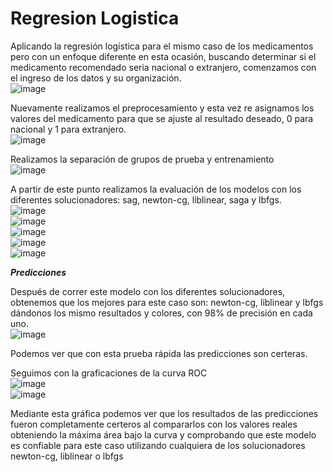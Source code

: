 # Regresion Logistica

Aplicando la regresión logística para el mismo caso de los medicamentos pero con un enfoque diferente en esta ocasión, buscando determinar si el medicamento recomendado seria nacional o extranjero, comenzamos con el ingreso de los datos y su organización.
<br>![image](https://github.com/user-attachments/assets/76d9a99f-ae6f-4a9b-98a5-4a56ffe8b7be)

Nuevamente realizamos el preprocesamiento y esta vez re asignamos los valores del medicamento para que se ajuste al resultado deseado, 0 para nacional y 1 para extranjero.
<br>![image](https://github.com/user-attachments/assets/31c9d2a3-8b05-41d7-b5e5-7233a3c5df76)

Realizamos la separación de grupos de prueba y entrenamiento
<br>![image](https://github.com/user-attachments/assets/d8ffcfa2-0154-46ee-92bb-8342d420b40a)

A partir de este punto realizamos la evaluación de los modelos con los diferentes solucionadores: sag, newton-cg, liblinear, saga y lbfgs.
<br>![image](https://github.com/user-attachments/assets/45df1faf-23f2-4b99-99c9-fa6e0276741e)
<br>![image](https://github.com/user-attachments/assets/97ba2ace-9c22-4289-a998-07f0631a4d79)
<br>![image](https://github.com/user-attachments/assets/d606171a-782f-45ad-a8e4-a9bd333ebe3c)
<br>![image](https://github.com/user-attachments/assets/5a0337c8-725f-457b-aae2-76c0d7a5ca35)
<br>![image](https://github.com/user-attachments/assets/30ef376c-9ae4-4a12-a3e8-1c51198af810)

***Predicciones***

Después de correr este modelo con los diferentes solucionadores, obtenemos que los mejores para este caso son: newton-cg, liblinear y lbfgs dándonos los mismo resultados y colores, con 98% de precisión en cada uno.
<br>![image](https://github.com/user-attachments/assets/2686e3b6-a4da-4772-b656-979cc11f8ad1)

Podemos ver que con esta prueba rápida las predicciones son certeras.

Seguimos con la graficaciones de la curva ROC
<br>![image](https://github.com/user-attachments/assets/88cab96a-1c9b-4f0f-9482-3d9cae2f2aa2)
<br>![image](https://github.com/user-attachments/assets/da08deb8-f8e5-4384-83dc-3dcbc40fb600)

Mediante esta gráfica podemos ver que los resultados de las predicciones fueron completamente certeros al compararlos con los valores reales obteniendo la máxima área bajo la curva y comprobando que este modelo es confiable para este caso utilizando cualquiera de los solucionadores newton-cg, liblinear o lbfgs
